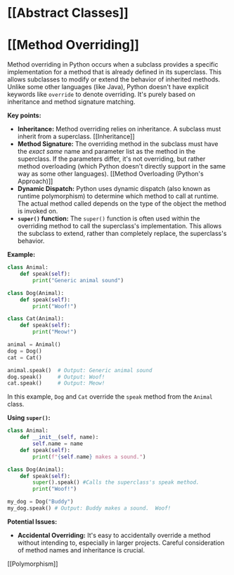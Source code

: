 # [[Abstract Classes]]
# [[Method Overriding]] 
Method overriding in Python occurs when a subclass provides a specific implementation for a method that is already defined in its superclass.  This allows subclasses to modify or extend the behavior of inherited methods.  Unlike some other languages (like Java), Python doesn't have explicit keywords like `override` to denote overriding.  It's purely based on inheritance and method signature matching.

**Key points:**

* **Inheritance:**  Method overriding relies on inheritance. A subclass must inherit from a superclass. [[Inheritance]]
* **Method Signature:** The overriding method in the subclass must have the *exact same* name and parameter list as the method in the superclass.  If the parameters differ, it's not overriding, but rather method overloading (which Python doesn't directly support in the same way as some other languages). [[Method Overloading (Python's Approach)]]
* **Dynamic Dispatch:**  Python uses dynamic dispatch (also known as runtime polymorphism) to determine which method to call at runtime.  The actual method called depends on the type of the object the method is invoked on.
* **`super()` function:** The `super()` function is often used within the overriding method to call the superclass's implementation. This allows the subclass to extend, rather than completely replace, the superclass's behavior.

**Example:**

```python
class Animal:
    def speak(self):
        print("Generic animal sound")

class Dog(Animal):
    def speak(self):
        print("Woof!")

class Cat(Animal):
    def speak(self):
        print("Meow!")

animal = Animal()
dog = Dog()
cat = Cat()

animal.speak()  # Output: Generic animal sound
dog.speak()     # Output: Woof!
cat.speak()     # Output: Meow!
```

In this example, `Dog` and `Cat` override the `speak` method from the `Animal` class.

**Using `super()`:**

```python
class Animal:
    def __init__(self, name):
        self.name = name
    def speak(self):
        print(f"{self.name} makes a sound.")

class Dog(Animal):
    def speak(self):
        super().speak() #Calls the superclass's speak method.
        print("Woof!")

my_dog = Dog("Buddy")
my_dog.speak() # Output: Buddy makes a sound.  Woof!
```

**Potential Issues:**

* **Accidental Overriding:**  It's easy to accidentally override a method without intending to, especially in larger projects.  Careful consideration of method names and inheritance is crucial.


[[Polymorphism]]
